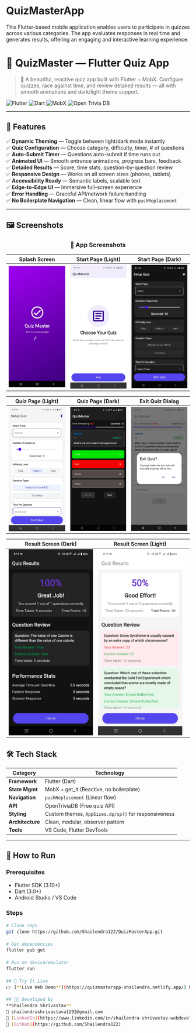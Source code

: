 # QuizMasterApp
This Flutter-based mobile application enables users to participate in quizzes across various categories. The app evaluates responses in real time and generates results, offering an engaging and interactive learning experience.

# 🧠 QuizMaster — Flutter Quiz App

> 🚀 A beautiful, reactive quiz app built with Flutter + MobX. Configure quizzes, race against time, and review detailed results — all with smooth animations and dark/light theme support.

![Flutter](https://img.shields.io/badge/Flutter-02569B?style=for-the-badge&logo=flutter&logoColor=white)
![Dart](https://img.shields.io/badge/Dart-0175C2?style=for-the-badge&logo=dart&logoColor=white)
![MobX](https://img.shields.io/badge/MobX-FF6B35?style=for-the-badge&logo=react&logoColor=white)
![Open Trivia DB](https://img.shields.io/badge/OpenTriviaDB-API-8A2BE2?style=for-the-badge)

---

## 🌟 Features

✅ **Dynamic Theming** — Toggle between light/dark mode instantly  
✅ **Quiz Configuration** — Choose category, difficulty, timer, # of questions  
✅ **Auto-Submit Timer** — Questions auto-submit if time runs out  
✅ **Animated UI** — Smooth entrance animations, progress bars, feedback  
✅ **Detailed Results** — Score, time stats, question-by-question review  
✅ **Responsive Design** — Works on all screen sizes (phones, tablets)  
✅ **Accessibility Ready** — Semantic labels, scalable text  
✅ **Edge-to-Edge UI** — Immersive full-screen experience  
✅ **Error Handling** — Graceful API/network failure handling  
✅ **No Boilerplate Navigation** — Clean, linear flow with `pushReplacement`

---

## 🖼️ Screenshots
<div align="center">

### 📸 App Screenshots

| Splash Screen             | Start Page (Light)         | Start Page (Dark)          |
|---------------------------|----------------------------|----------------------------|
| <img src="images/SplashScreen.jpg" width="280" alt="Splash Screen" /> | <img src="images/StartPageLightMode.jpg" width="280" alt="Start Page Light Mode" /> | <img src="images/startQuizPageDarkMode.jpg" width="280" alt="Start Quiz Page Dark Mode" /> |

| Quiz Page (Light)         | Quiz Page (Dark)           | Exit Quiz Dialog           |
|---------------------------|----------------------------|----------------------------|
| <img src="images/startQuizPageLightMode.jpg" width="280" alt="Start Quiz Page Light Mode" /> | <img src="images/QuizScreenDarkMode.jpg" width="280" alt="Quiz Screen Dark Mode" /> | <img src="images/ExitQuizPageDialog.jpg" width="280" alt="Exit Quiz Dialog" /> |

| Result Screen (Dark)      | Result Screen (Light)      |                            |
|---------------------------|----------------------------|----------------------------|
| <img src="images/QuizResultScreenDarkMode.jpg" width="280" alt="Quiz Result Screen Dark Mode" /> | <img src="images/QuizResultScreenLightMode.jpg" width="280" alt="Quiz Result Screen Light Mode" /> | |

</div>


## 🛠️ Tech Stack

| Category       | Technology                          |
|----------------|-------------------------------------|
| **Framework**  | Flutter (Dart)                      |
| **State Mgmt** | MobX + get_it (Reactive, no boilerplate) |
| **Navigation** | `pushReplacement` (Linear flow)     |
| **API**        | OpenTriviaDB (Free quiz API)        |
| **Styling**    | Custom themes, `AppSizes.dp/sp()` for responsiveness |
| **Architecture** | Clean, modular, observer pattern  |
| **Tools**      | VS Code, Flutter DevTools |

---

## 📲 How to Run

### Prerequisites
- Flutter SDK (3.10+)
- Dart (3.0+)
- Android Studio / VS Code

### Steps
```bash
# Clone repo
git clone https://github.com/Shailendra122/QuizMasterApp.git

# Get dependencies
flutter pub get

# Run on device/emulator
flutter run

## 🚀 Try It Live
👉 [**Live Web Demo**](https://quizmasterapp-shailendra.netlify.app/) Use it in App Mode

## 👨‍💻 Developed By
**Shailendra Shrivastav**  
📧 shailendrashrivastava1292@gmail.com  
🔗 [LinkedIn](https://www.linkedin.com/in/shailendra-shrivastav-webdeveloper/)  
🐙 [GitHub](https://github.com/Shailendra122)